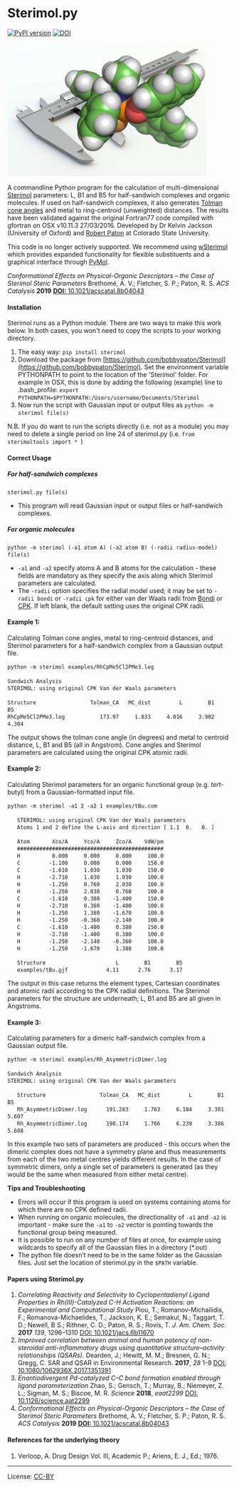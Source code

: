 # Sterimol.py

[![PyPI version](https://badge.fury.io/py/sterimol.svg)](https://badge.fury.io/py/sterimol)
[![DOI](https://zenodo.org/badge/55379766.svg)](https://zenodo.org/badge/latestdoi/55379766)

![sterimol](sterimol.jpg)

A commandline Python program for the calculation of multi-dimensional [Sterimol](http://www.ccl.net/cca/software/SOURCES/FORTRAN/STERIMOL/) parameters: L, B1 and B5 for half-sandwich complexes and organic molecules. If used on half-sandwich complexes, it also generates [Tolman cone angles](https://en.wikipedia.org/wiki/Ligand_cone_angle) and metal to ring-centroid (unweighted) distances. The results have been validated against the original Fortran77 code compiled with gfortran on OSX v10.11.3 27/03/2016. Developed by Dr Kelvin Jackson (University of Oxford) and [Robert Paton](http://wwww.patonlab.com) at Colorado State University.

This code is no longer actively supported. We recommend using [wSterimol](https://github.com/bobbypaton/wSterimol/) which provides expanded functionality for flexible substituents and a graphical interface through [PyMol](https://pymol.org/2).

*Conformational Effects on Physical-Organic Descriptors – the Case of Sterimol Steric Parameters* Brethomé, A. V.; Fletcher, S. P.; Paton, R. S. *ACS Catalysis* **2019** [**DOI:** 10.1021/acscatal.8b04043](http://dx.doi.org/10.1021/acscatal.8b04043)

#### Installation
Sterimol runs as a Python module. There are two ways to make this work below. In both cases, you won't need to copy the scripts to your working directory. 
1. The easy way: `pip install sterimol` 
2. Download the package from [https://github.com/bobbypaton/Sterimol](https://github.com/bobbypaton/Sterimol). Set the environment variable PYTHONPATH to point to the location of the 'Sterimol' folder. For example in OSX, this is done by adding the following (example) line to .bash_profile: `export PYTHONPATH=$PYTHONPATH:/Users/username/Documents/Sterimol` 
3.	Now run the script with Gaussian input or output files as `python -m sterimol file(s)`

N.B. If you do want to run the scripts directly (i.e. not as a module) you may need to delete a single period on line 24 of sterimol.py (i.e. `from sterimoltools import * `)

#### Correct Usage

##### For half-sandwich complexes

```
sterimol.py file(s)
```
* This program will read Gaussian input or output files or half-sandwich complexes.


##### For organic molecules

```
python -m sterimol (-a1 atom A) (-a2 atom B) (-radii radius-model) file(s)
```
* `-a1` and `-a2` specify atoms A and B atoms for the calculation - these fields are mandatory as they specify the axis along which Sterimol parameters are calculated.
* The `-radii` option specifies the radial model used; it may be set to `-radii bondi` or `-radii cpk` for either van der Waals radii from [Bondi](http://pubs.acs.org/doi/abs/10.1021/j100785a001) or [CPK](https://en.wikipedia.org/wiki/Space-filling_model). If left blank, the default setting uses the original CPK radii.


#### Example 1:
Calculating Tolman cone angles, metal to ring-centroid distances, and Sterimol parameters for a half-sandwich complex from a Gaussian output file.

```
python -m sterimol examples/RhCpMe5Cl2PMe3.log

Sandwich Analysis
STERIMOL: using original CPK Van der Waals parameters

Structure                 Tolman_CA   MC_dist         L        B1        B5
RhCpMe5Cl2PMe3.log           173.97     1.833     4.016     3.902     4.304
```

The output shows the tolman cone angle (in degrees) and metal to centroid distance, L, B1 and B5 (all in Angstrom). Cone angles and Sterimol parameters are calculated using the original CPK atomic radii.

#### Example 2:
Calculating Sterimol parameters for an organic functional group (e.g. *tert*-butyl) from a Gaussian-formatted input file.

```
python -m sterimol -a1 2 -a2 1 examples/tBu.com

   STERIMOL: using original CPK Van der Waals parameters
   Atoms 1 and 2 define the L-axis and direction [ 1.1  0.   0. ]

   Atom       Xco/A     Yco/A     Zco/A    VdW/pm
   ##############################################
   H          0.000     0.000     0.000     100.0
   C         -1.100     0.000     0.000     150.0
   C         -1.610     1.030     1.030     150.0
   H         -2.710     1.030     1.030     100.0
   H         -1.250     0.760     2.030     100.0
   H         -1.250     2.030     0.760     100.0
   C         -1.610     0.380    -1.400     150.0
   H         -2.710     0.380    -1.400     100.0
   H         -1.250     1.380    -1.670     100.0
   H         -1.250    -0.360    -2.140     100.0
   C         -1.610    -1.400     0.380     150.0
   H         -2.710    -1.400     0.380     100.0
   H         -1.250    -2.140    -0.360     100.0
   H         -1.250    -1.670     1.380     100.0

   Structure                      L        B1        B5
   examples/tBu.gjf            4.11      2.76      3.17
```

The output in this case returns the element types, Cartesian coordinates and atomic radii according to the CPK radial definitions. The Sterimol parameters for the structure are underneath; L, B1 and B5 are all given in Angstroms.

#### Example 3:
Calculating parameters for a dimeric half-sandwich complex from a Gaussian output file.

```
python -m sterimol examples/Rh_AsymmetricDimer.log

Sandwich Analysis
STERIMOL: using original CPK Van der Waals parameters

   Structure                 Tolman_CA   MC_dist         L        B1        B5
   Rh_AsymmetricDimer.log      191.283     1.763     6.184     3.381     5.607
   Rh_AsymmetricDimer.log      190.174     1.766     6.239     3.386     5.608
```

In this example two sets of parameters are produced - this occurs when the dimeric complex does not have a symmetry plane and thus measurements from each of the two metal centres yields different results. In the case of symmetric dimers, only a single set of parameters is generated (as they would be the same when measured from either metal centre).


**Tips and Troubleshooting**
* Errors will occur if this program is used on systems containing atoms for which there are no CPK defined radii.
* When running on organic molecules, the directionality of `-a1` and `-a2` is important - make sure the `-a1` to `-a2` vector is pointing towards the functional group being measured.
* It is possible to run on any number of files at once, for example using wildcards to specify all of the Gaussian files in a directory (*.out)
* The python file doesn’t need to be in the same folder as the Gaussian files. Just set the location of sterimol.py in the `$PATH` variable.

#### Papers using Sterimol.py
1. *Correlating Reactivity and Selectivity to Cyclopentadienyl Ligand Properties in Rh(III)-Catalyzed C-H Activation Reactions: an Experimental and Computational Study* Piou, T.; Romanov-Michailidis, F.; Romanova-Michaelides, T.; Jackson, K. E.; Semakul, N.; Taggart, T. D.; Newell, B S.; Rithner, C. D.; Paton, R. S.; Rovis, T. *J. Am. Chem. Soc.* **2017** *139*, 1296–1310 [DOI: 10.1021/jacs.6b11670](http://dx.doi.org/10.1021/jacs.6b11670)
2. *Improved correlation between animal and human potency of non-steroidal anti-inflammatory drugs using quantitative structure–activity relationships (QSARs).* Dearden, J.;  Hewitt, M. M.; Bresnen, G. N.; Gregg, C. SAR and QSAR in Environmental Research. **2017**, *28* 1-9 [DOI: 10.1080/1062936X.2017.1351391](http://dx.doi.org/10.1080/1062936X.2017.1351391)
3. *Enantiodivergent Pd-catalyzed C–C bond formation enabled through ligand parameterization* Zhao, S.; Gensch, T.; Murray, B.; Niemeyer, Z. L.; Sigman, M. S.; Biscoe, M. R. *Science* **2018**, *eaat2299* [DOI: 10.1126/science.aat2299](http://dx.doi.org/10.1126/science.aat2299)
4. *Conformational Effects on Physical-Organic Descriptors – the Case of Sterimol Steric Parameters* Brethomé, A. V.; Fletcher, S. P.; Paton, R. S. *ACS Catalysis* **2019** [**DOI:** 10.1021/acscatal.8b04043](http://dx.doi.org/10.1021/acscatal.8b04043)

#### References for the underlying theory
1. Verloop, A. Drug Design Vol. III, Academic P.; Ariens, E. J., Ed.; 1976.

---
License: [CC-BY](https://creativecommons.org/licenses/by/3.0/)
